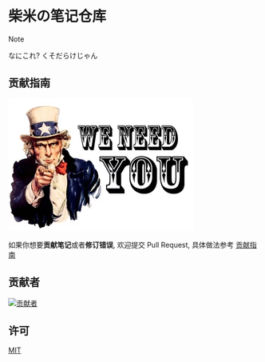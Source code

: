 # 柴米の笔记仓库

> [!NOTE]
> なにこれ? くそだらけじゃん

## 贡献指南

![we need you](./image/we-need-you.webp)

如果你想要**贡献笔记**或者**修订错误**, 欢迎提交 Pull Request, 具体做法参考 [贡献指南](./CONTRIBUTING.md)

## 贡献者

[![贡献者](https://contrib.rocks/image?repo=chai-mi/note)](https://github.com/chai-mi/note/graphs/contributors)

## 许可

[MIT](./LICENSE)
